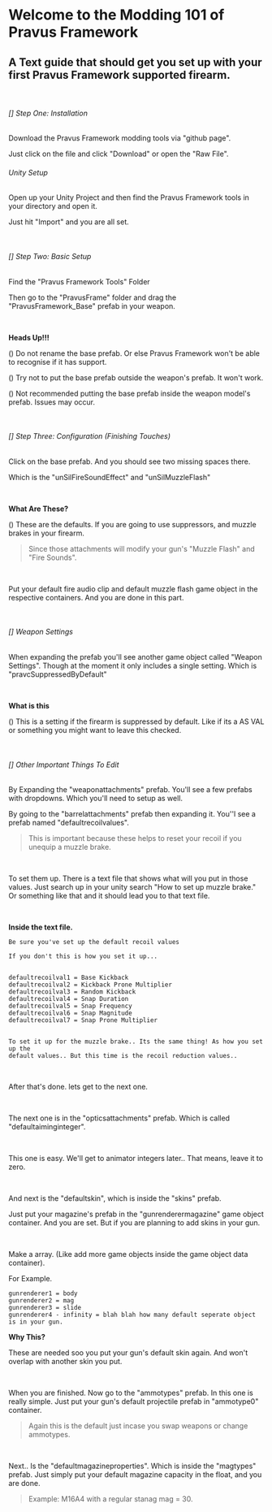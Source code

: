 # Welcome to the Modding 101 of Pravus Framework

## A Text guide that should get you set up with your first Pravus Framework supported firearm.
<br    />

###### [] Step One: Installation

Download the Pravus Framework modding tools via "github page".

Just click on the file and click "Download" or open the "Raw File".

###### Unity Setup

Open up your Unity Project and then find the Pravus Framework tools in your directory and open it.

Just hit "Import" and you are all set.


<br     />

###### [] Step Two: Basic Setup

Find the "Pravus Framework Tools" Folder

Then go to the "PravusFrame" folder and drag the "PravusFramework_Base" prefab in your weapon.

<br    />

**Heads Up!!!**

() Do not rename the base prefab. Or else Pravus Framework won't be able to recognise if it has support.

() Try not to put the base prefab outside the weapon's prefab. It won't work.

() Not recommended putting the base prefab inside the weapon model's prefab. Issues may occur.


<br    />

###### [] Step Three: Configuration (Finishing Touches)

Click on the base prefab. And you should see two missing spaces there.

Which is the "unSilFireSoundEffect" and "unSilMuzzleFlash"

<br    />

**What Are These?**

() These are the defaults. If you are going to use suppressors, and muzzle brakes in your firearm.
> Since those attachments will modify your gun's "Muzzle Flash" and "Fire Sounds".

<br   />

Put your default fire audio clip and default muzzle flash game object in the respective containers.
And you are done in this part.

<br     />

###### [] Weapon Settings

When expanding the prefab you'll see another game object called "Weapon Settings".
Though at the moment it only includes a single setting. Which is "pravcSuppressedByDefault"

<br    />

**What is this**

() This is a setting if the firearm is suppressed by default. Like if its a AS VAL or something you might want to leave this checked.

<br    />

###### [] Other Important Things To Edit

By Expanding the "weaponattachments" prefab. You'll see a few prefabs with dropdowns. Which you'll need to setup as well.

By going to the "barrelattachments" prefab then expanding it. You''l see a prefab named "defaultrecoilvalues".
> This is important because these helps to reset your recoil if you unequip a muzzle brake.

<br      />

To set them up. There is a text file that shows what will you put in those values. Just search up in your unity search "How to set up muzzle brake." Or something like that and it should lead you to that text file.

<br      />

**Inside the text file.**

```
Be sure you've set up the default recoil values

If you don't this is how you set it up...


defaultrecoilval1 = Base Kickback
defaultrecoilval2 = Kickback Prone Multiplier
defaultrecoilval3 = Random Kickback
defaultrecoilval4 = Snap Duration
defaultrecoilval5 = Snap Frequency
defaultrecoilval6 = Snap Magnitude
defaultrecoilval7 = Snap Prone Multiplier


To set it up for the muzzle brake.. Its the same thing! As how you set up the
default values.. But this time is the recoil reduction values..
```


<br    />

After that's done. lets get to the next one.

<br    />

The next one is in the "opticsattachments" prefab.
Which is called "defaultaiminginteger".

<br    />

This one is easy. We'll get to animator integers later.. That means, leave it to zero.

<br    />

And next is the "defaultskin", which is inside the "skins" prefab.

Just put your magazine's prefab in the "gunrenderermagazine" game object container. And you are set.
But if you are planning to add skins in your gun.

<br     />

Make a array. (Like add more game objects inside the game object data container).

For Example.
```
gunrenderer1 = body
gunrenderer2 = mag
gunrenderer3 = slide
gunrenderer4 - infinity = blah blah how many default seperate object is in your gun.
```

**Why This?**

These are needed soo you put your gun's default skin again. And won't overlap with another skin you put.

<br    />

When you are finished. Now go to the "ammotypes" prefab.
In this one is really simple. Just put your gun's default projectile prefab in "ammotype0" container.
> Again this is the default just incase you swap weapons or change ammotypes.

<br    />

Next.. Is the "defaultmagazineproperties". Which is inside the "magtypes" prefab.
Just simply put your default magazine capacity in the float, and you are done.
> Example: M16A4 with a regular stanag mag = 30.





